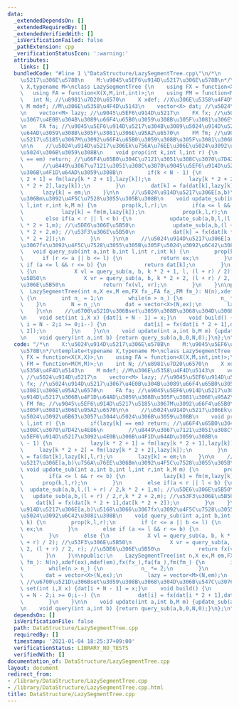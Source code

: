 ```yaml
---
data:
  _extendedDependsOn: []
  _extendedRequiredBy: []
  _extendedVerifiedWith: []
  _isVerificationFailed: false
  _pathExtension: cpp
  _verificationStatusIcon: ':warning:'
  attributes:
    links: []
  bundledCode: "#line 1 \"DataStructure/LazySegmentTree.cpp\"\n/*\n    X:\u5024\u914D\
    \u5217\u306E\u578B\n    M:\u9045\u5EF6\u914D\u5217\u306E\u578B\n*/\ntemplate<typename\
    \ X,typename M>\nclass LazySegmentTree {\n    using FX = function<X(X,X)>;\n \
    \   using FA = function<X(X,M,int,int)>;\n    using FM = function<M(M,M)>;\n \
    \   int N; //\u8981\u7D20\u6570\n    X xdef; //X\u306E\u5358\u4F4D\u5143\n   \
    \ M mdef; //M\u306E\u5358\u4F4D\u5143\n    vector<X> dat; //\u5024\u914D\u5217\
    \n    vector<M> lazy; //\u9045\u5EF6\u914D\u5217\n    FX fx; //\u5024\u914D\u5217\
    \u3067\u4E0B\u304B\u3089\u66F4\u65B0\u3059\u308B\u305F\u3081\u306E\u95A2\u6570\
    \n    FA fa; //\u9045\u5EF6\u914D\u5217\u304B\u3089\u5024\u914D\u5217\u306B\u4F1D\
    \u64AD\u3059\u308B\u305F\u3081\u306E\u95A2\u6570\n    FM fm; //\u9045\u5EF6\u914D\
    \u5217\u5185\u3067M\u3092\u66F4\u65B0\u3059\u308B\u305F\u3081\u306E\u95A2\u6570\
    \n\n    //\u5024\u914D\u5217\u306Ek\u756A\u76EE\u306E\u5024\u3092\u6B63\u3057\u3044\
    \u5024\u306B\u3059\u308B\n    void prop(int k,int l,int r) {\n        if(lazy[k]\
    \ == em) return; //\u66F4\u65B0\u304C\u7121\u3051\u308C\u3070\u7D42\u4E86\n  \
    \      //\u8449\u3067\u7121\u3051\u308C\u3070\u9045\u5EF6\u914D\u5217\u3092\u4E0B\
    \u306B\u4F1D\u64AD\u3059\u308B\n        if(k < N - 1) {\n            lazy[k *\
    \ 2 + 1] = fm(lazy[k * 2 + 1],lazy[k]);\n            lazy[k * 2 + 2] = fm(lazy[k\
    \ * 2 + 2],lazy[k]);\n        }\n        dat[k] = fa(dat[k],lazy[k],l,r);\n  \
    \      lazy[k] = em;\n    }\n\n    //\u5024\u914D\u5217\u306E[a,b)\u756A\u76EE\
    \u306Bm\u3092\u4F5C\u7528\u3055\u305B\u308B\n    void update_sub(int a,int b,int\
    \ l,int r,int k,M m) {\n        prop(k,l,r);\n        if(a <= l && r <= b) {\n\
    \            lazy[k] = fm(m,lazy[k]);\n            prop(k,l,r);\n        }\n \
    \       else if(a < r || l < b) {\n            update_sub(a,b,l,(l + r) / 2,k\
    \ * 2 + 1,m); //\u5DE6\u306E\u5B50\n            update_sub(a,b,(l + r) / 2,r,k\
    \ * 2 + 2,m); //\u53F3\u306E\u5B50\n            dat[k] = fx(dat[k * 2 + 1],dat[k\
    \ * 2 + 2]);\n        }\n    }\n\n    //\u5024\u914D\u5217\u306E[a,b)\u5168\u3066\
    \u3067fx\u3092\u4F5C\u7528\u3055\u305B\u305F\u5024\u3092\u6C42\u3081\u308B\n \
    \   void query_sub(int a,int b,int l,int r,int k) {\n        prop(k,l,r);\n  \
    \      if (r <= a || b <= l) {\n            return ex;\n        }\n        else\
    \ if (a <= l && r <= b) {\n            return dat[k];\n        }\n        else\
    \ {\n            X vl = query_sub(a, b, k * 2 + 1, l, (l + r) / 2); //\u53F3\u306E\
    \u5B50\n            X vr = query_sub(a, b, k * 2 + 2, (l + r) / 2, r); //\u5DE6\
    \u306E\u5B50\n            return fx(vl, vr);\n        }\n    }\n\npublic:\n  \
    \  LazySegmentTree(int n,X ex,M em,FX fx_,FA fa_,FM fm_): N(n),xdef(ex),mdef(em),fx(fx_),fa(fa_),fm(fm_)\
    \ {\n        int n_ = 1;\n        while(n > n_) {\n            n_ *= 2;\n    \
    \    }\n        N = n_;\n        dat = vector<X>(N,ex);\n        lazy = vector<M>(N,em);\n\
    \    }\n\n    //\u6700\u521D\u306Bset\u3059\u308B\u3068\u304D\u306B\u547C\u3076\
    \n    void set(int i,X x) {dat[i + N - 1] = x;}\n    void build() {\n        for(int\
    \ i = N - 2;i >= 0;i--) {\n            dat[i] = fx(dat[i * 2 + 1],dat[i * 2 +\
    \ 2]);\n        }\n    }\n\n    void update(int a,int b,M m) {update_sub(a,b,0,N,m);}\n\
    \n    void query(int a,int b) {return query_sub(a,b,0,N,0);}\n};\n"
  code: "/*\n    X:\u5024\u914D\u5217\u306E\u578B\n    M:\u9045\u5EF6\u914D\u5217\u306E\
    \u578B\n*/\ntemplate<typename X,typename M>\nclass LazySegmentTree {\n    using\
    \ FX = function<X(X,X)>;\n    using FA = function<X(X,M,int,int)>;\n    using\
    \ FM = function<M(M,M)>;\n    int N; //\u8981\u7D20\u6570\n    X xdef; //X\u306E\
    \u5358\u4F4D\u5143\n    M mdef; //M\u306E\u5358\u4F4D\u5143\n    vector<X> dat;\
    \ //\u5024\u914D\u5217\n    vector<M> lazy; //\u9045\u5EF6\u914D\u5217\n    FX\
    \ fx; //\u5024\u914D\u5217\u3067\u4E0B\u304B\u3089\u66F4\u65B0\u3059\u308B\u305F\
    \u3081\u306E\u95A2\u6570\n    FA fa; //\u9045\u5EF6\u914D\u5217\u304B\u3089\u5024\
    \u914D\u5217\u306B\u4F1D\u64AD\u3059\u308B\u305F\u3081\u306E\u95A2\u6570\n   \
    \ FM fm; //\u9045\u5EF6\u914D\u5217\u5185\u3067M\u3092\u66F4\u65B0\u3059\u308B\
    \u305F\u3081\u306E\u95A2\u6570\n\n    //\u5024\u914D\u5217\u306Ek\u756A\u76EE\u306E\
    \u5024\u3092\u6B63\u3057\u3044\u5024\u306B\u3059\u308B\n    void prop(int k,int\
    \ l,int r) {\n        if(lazy[k] == em) return; //\u66F4\u65B0\u304C\u7121\u3051\
    \u308C\u3070\u7D42\u4E86\n        //\u8449\u3067\u7121\u3051\u308C\u3070\u9045\
    \u5EF6\u914D\u5217\u3092\u4E0B\u306B\u4F1D\u64AD\u3059\u308B\n        if(k < N\
    \ - 1) {\n            lazy[k * 2 + 1] = fm(lazy[k * 2 + 1],lazy[k]);\n       \
    \     lazy[k * 2 + 2] = fm(lazy[k * 2 + 2],lazy[k]);\n        }\n        dat[k]\
    \ = fa(dat[k],lazy[k],l,r);\n        lazy[k] = em;\n    }\n\n    //\u5024\u914D\
    \u5217\u306E[a,b)\u756A\u76EE\u306Bm\u3092\u4F5C\u7528\u3055\u305B\u308B\n   \
    \ void update_sub(int a,int b,int l,int r,int k,M m) {\n        prop(k,l,r);\n\
    \        if(a <= l && r <= b) {\n            lazy[k] = fm(m,lazy[k]);\n      \
    \      prop(k,l,r);\n        }\n        else if(a < r || l < b) {\n          \
    \  update_sub(a,b,l,(l + r) / 2,k * 2 + 1,m); //\u5DE6\u306E\u5B50\n         \
    \   update_sub(a,b,(l + r) / 2,r,k * 2 + 2,m); //\u53F3\u306E\u5B50\n        \
    \    dat[k] = fx(dat[k * 2 + 1],dat[k * 2 + 2]);\n        }\n    }\n\n    //\u5024\
    \u914D\u5217\u306E[a,b)\u5168\u3066\u3067fx\u3092\u4F5C\u7528\u3055\u305B\u305F\
    \u5024\u3092\u6C42\u3081\u308B\n    void query_sub(int a,int b,int l,int r,int\
    \ k) {\n        prop(k,l,r);\n        if (r <= a || b <= l) {\n            return\
    \ ex;\n        }\n        else if (a <= l && r <= b) {\n            return dat[k];\n\
    \        }\n        else {\n            X vl = query_sub(a, b, k * 2 + 1, l, (l\
    \ + r) / 2); //\u53F3\u306E\u5B50\n            X vr = query_sub(a, b, k * 2 +\
    \ 2, (l + r) / 2, r); //\u5DE6\u306E\u5B50\n            return fx(vl, vr);\n \
    \       }\n    }\n\npublic:\n    LazySegmentTree(int n,X ex,M em,FX fx_,FA fa_,FM\
    \ fm_): N(n),xdef(ex),mdef(em),fx(fx_),fa(fa_),fm(fm_) {\n        int n_ = 1;\n\
    \        while(n > n_) {\n            n_ *= 2;\n        }\n        N = n_;\n \
    \       dat = vector<X>(N,ex);\n        lazy = vector<M>(N,em);\n    }\n\n   \
    \ //\u6700\u521D\u306Bset\u3059\u308B\u3068\u304D\u306B\u547C\u3076\n    void\
    \ set(int i,X x) {dat[i + N - 1] = x;}\n    void build() {\n        for(int i\
    \ = N - 2;i >= 0;i--) {\n            dat[i] = fx(dat[i * 2 + 1],dat[i * 2 + 2]);\n\
    \        }\n    }\n\n    void update(int a,int b,M m) {update_sub(a,b,0,N,m);}\n\
    \n    void query(int a,int b) {return query_sub(a,b,0,N,0);}\n};\n"
  dependsOn: []
  isVerificationFile: false
  path: DataStructure/LazySegmentTree.cpp
  requiredBy: []
  timestamp: '2021-01-04 18:25:37+09:00'
  verificationStatus: LIBRARY_NO_TESTS
  verifiedWith: []
documentation_of: DataStructure/LazySegmentTree.cpp
layout: document
redirect_from:
- /library/DataStructure/LazySegmentTree.cpp
- /library/DataStructure/LazySegmentTree.cpp.html
title: DataStructure/LazySegmentTree.cpp
---
```

